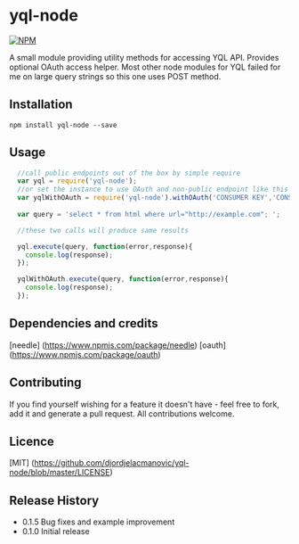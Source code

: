 yql-node
=========
[![NPM](https://nodei.co/npm/yql-node.png?compact=true)](https://nodei.co/npm/yql-node/)

A small module providing utility methods for accessing YQL API. Provides optional OAuth access helper.
Most other node modules for YQL failed for me on large query strings so this one uses POST method.

## Installation

` npm install yql-node --save `

## Usage
```javascript
  //call public endpoints out of the box by simple require
  var yql = require('yql-node');
  //or set the instance to use OAuth and non-public endpoint like this
  var yqlWithOAuth = require('yql-node').withOAuth('CONSUMER KEY','CONSUMER SECRET');
  
  var query = 'select * from html where url="http://example.com"; ';

  //these two calls will produce same results

  yql.execute(query, function(error,response){
    console.log(response);
  });

  yqlWithOAuth.execute(query, function(error,response){
    console.log(response);
  });
```
## Dependencies and credits

[needle] (https://www.npmjs.com/package/needle)
[oauth]  (https://www.npmjs.com/package/oauth)

## Contributing

If you find yourself wishing for a feature it doesn't have - feel free to fork, add it and generate a pull request.
All contributions welcome.

## Licence

[MIT] (https://github.com/djordjelacmanovic/yql-node/blob/master/LICENSE)

## Release History
* 0.1.5 Bug fixes and example improvement 
* 0.1.0 Initial release
